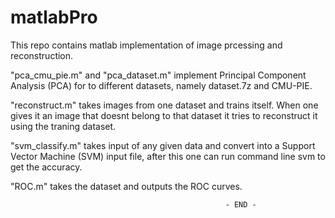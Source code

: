 matlabPro
=========
This repo contains matlab implementation of image prcessing and reconstruction.

"pca_cmu_pie.m" and "pca_dataset.m" implement Principal Component Analysis (PCA)
for to different datasets, namely dataset.7z and CMU-PIE.

"reconstruct.m" takes images from one dataset and trains itself. When one gives it an image
that doesnt belong to that dataset it tries to reconstruct it using the traning dataset.

"svm_classify.m" takes input of any given data and convert into a Support Vector Machine (SVM)
input file, after this one can run command line svm to get the accuracy.

"ROC.m" takes the dataset and outputs the ROC curves.




                                                    - END -
